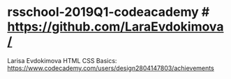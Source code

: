 # rsschool-2019Q1-codeacademy # https://github.com/LaraEvdokimova/
Larisa Evdokimova
HTML CSS Basics: https://www.codecademy.com/users/design2804147803/achievements

